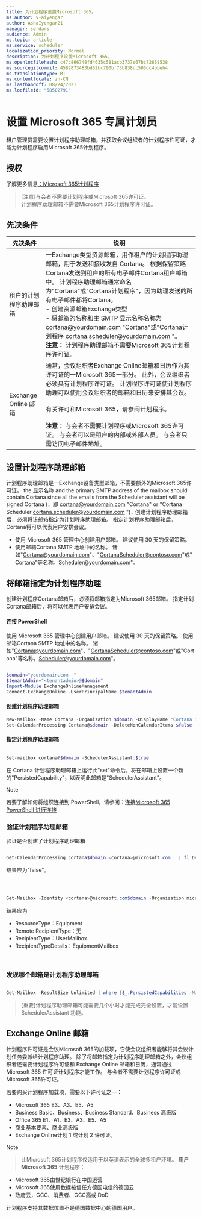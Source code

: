 ```yaml
---
title: 为计划程序设置Microsoft 365。
ms.author: v-aiyengar
author: AshaIyengar21
manager: serdars
audience: Admin
ms.topic: article
ms.service: scheduler
localization_priority: Normal
description: 为计划程序设置Microsoft 365。
ms.openlocfilehash: c47c866748fd4635c581acb3737e67bc72658538
ms.sourcegitcommit: 4582873483bd52bc790bf75b838cc505dc4bbeb4
ms.translationtype: MT
ms.contentlocale: zh-CN
ms.lasthandoff: 08/24/2021
ms.locfileid: "58502791"
---
```

# <a name="setting-up-scheduler-for-microsoft-365"></a>设置 Microsoft 365 专属计划员

租户管理员需要设置计划程序助理邮箱，并获取会议组织者的计划程序许可证，才能为计划程序启用Microsoft 365计划程序。 

## <a name="licensing"></a>授权

了解更多信息[：Microsoft 365计划程序](https://www.microsoft.com/microsoft-365/meeting-scheduler-pricing)

>[注意]与会者不需要计划程序或Microsoft 365许可证。 <br>计划程序助理邮箱不需要Microsoft 365计划程序许可证。

## <a name="prerequisites"></a>先决条件

| 先决条件 | 说明 |
|-------------------|-------------|
|租户的计划程序助理邮箱 |一Exchange类型资源邮箱，用作租户的计划程序助理邮箱，用于发送和接收发自 Cortana。 根据保留策略Cortana发送到租户的所有电子邮件Cortana租户邮箱中。 计划程序助理邮箱通常命名为"Cortana"或"Cortana计划程序"，因为助理发送的所有电子邮件都将Cortana。</br> - 创建资源邮箱Exchange类型</br> - 将邮箱的名称和主 SMTP 显示名称名称为 <cortana@yourdomain.com> "Cortana"或"Cortana计划程序 <cortana.scheduler@yourdomain.com> "。</br>**注意：** 计划程序助理邮箱不需要Microsoft 365计划程序许可证。|
|Exchange Online 邮箱 |通常，会议组织者Exchange Online邮箱和日历作为其许可证的一Microsoft 365一部分。 此外，会议组织者必须具有计划程序许可证。 计划程序许可证使计划程序助理可以使用会议组织者的邮箱和日历来安排其会议。</br></br> 有关许可和Microsoft 365，请参阅计划程序。  </br></br>**注意：** 与会者不需要计划程序或Microsoft 365许可证。 与会者可以是租户的内部或外部人员。 与会者只需访问电子邮件地址。|


## <a name="setting-up-the-scheduler-assistant-mailbox"></a>设置计划程序助理邮箱

计划程序助理邮箱是一Exchange设备类型邮箱，不需要额外的Microsoft 365许可证。 the 显示名称 and the primary SMTP address of the mailbox should contain Cortana since all the emails from the Scheduler assistant will be signed Cortana (，即 <cortana@yourdomain.com> "Cortana" or "Cortana Scheduler <cortana.scheduler@yourdomain.com> ") . 创建计划程序助理邮箱后，必须将该邮箱指定为计划程序助理邮箱。 指定计划程序助理邮箱后，Cortana将可以代表用户安排会议。



- 使用 Microsoft 365 管理中心创建用户邮箱。 建议使用 30 天的保留策略。 
- 使用邮箱Cortana SMTP 地址中的名称。 诸如"Cortana@yourdomain.com"、"CortanaScheduler@contoso.com"或"Cortana"等名称。Scheduler@yourdomain.com"。

## <a name="designate-the-mailbox-as-the-scheduler-assistant"></a>将邮箱指定为计划程序助理

创建计划程序Cortana邮箱后，必须将邮箱指定为Microsoft 365邮箱。 指定计划Cortana邮箱后，将可以代表用户安排会议。

#### <a name="connect-to-powershell"></a>连接 PowerShell

使用 Microsoft 365 管理中心创建用户邮箱。 建议使用 30 天的保留策略。
使用邮箱Cortana SMTP 地址中的名称。 诸如"Cortana@yourdomain.com"、"CortanaScheduler@contoso.com"或"Cortana"等名称。Scheduler@yourdomain.com"。

```PowerShell

$domain="yourdomain.com  "
$tenantAdmin="<tenantadmin>@$domain"
Import-Module ExchangeOnlineManagement
Connect-ExchangeOnline -UserPrincipalName $tenantAdmin

```

#### <a name="create-the-scheduler-assistant-mailbox"></a>创建计划程序助理邮箱

```PowerShell
New-Mailbox -Name Cortana -Organization $domain -DisplayName "Cortana Scheduler" -Equipment 
Set-CalendarProcessing Cortana@$domain -DeleteNonCalendarItems $false 

```
    
#### <a name="designate-the-scheduler-assistant-mailbox"></a>指定计划程序助理邮箱

```PowerShell

Set-mailbox cortana@$domain -SchedulerAssistant:$true


```
在 Cortana 计划程序助理邮箱上运行此"set"命令后，将在邮箱上设置一个新的"PersistedCapability"，以表明此邮箱是"SchedulerAssistant"。

>[!Note]
> 若要了解如何将组织连接到 PowerShell，请参阅：连接[Microsoft 365 PowerShell 进行连接](/microsoft-365/enterprise/connect-to-microsoft-365-powershell)

### <a name="verifying-the-scheduler-assistant-mailbox"></a>验证计划程序助理邮箱

验证是否创建了计划程序助理邮箱

```PowerShell

Get-CalendarProcessing cortana$domain <cortana>@microsoft.com   | fl DeleteNonCalendarItems`

```

结果应为"false"。

<br>

```PowerShell

Get-Mailbox -Identity <cortana>@microsoft.com$domain -Organization microsoft.com$domain | fl *type*

```

结果应为
- ResourceType：Equipment
- Remote RecipientType：无
- RecipientType：UserMailbox
- RecipientTypeDetails：EquipmentMailbox

</br>

### <a name="to-discover-which-mailbox-is-the-scheduler-assistant-mailbox"></a>发现哪个邮箱是计划程序助理邮箱

```PowerShell

Get-Mailbox -ResultSize Unlimited | where {$_.PersistedCapabilities -Match "SchedulerAssistant"}

```

>[重要]计划程序助理邮箱可能需要几个小时才能完成完全设置，才能设置 SchedulerAssistant 功能。


## <a name="exchange-online-mailbox"></a>Exchange Online 邮箱
计划程序许可证是会议Microsoft 365的加载项，它使会议组织者能够将其会议计划任务委派给计划程序助理。 除了将邮箱指定为计划程序助理邮箱之外，会议组织者还需要计划程序许可证和 Exchange Online 邮箱和日历，通常通过 Microsoft 365 许可证计划程序才能工作。 与会者不需要计划程序许可证或Microsoft 365许可证。

若要购买计划程序加载项，需要以下许可证之一：

- Microsoft 365 E3、A3、E5、A5
- Business Basic、Business、Business Standard、Business 高级版
- Office 365 E1、A1、E3、A3、E5、A5
- 商业基本要素、商业高级版
- Exchange Online计划 1 或计划 2 许可证。 

> [!Note]

> 此Microsoft 365计划程序仅适用于以英语表示的全球多租户环境。 **用户Microsoft 365** 计划程序：

- Microsoft 365由世纪银行在中国运营
- Microsoft 365使用数据被信任方德国电信的德国云
- 政府云，GCC、消费者、GCC高或 DoD

计划程序支持其数据位置不是德国数据中心的德国用户。
